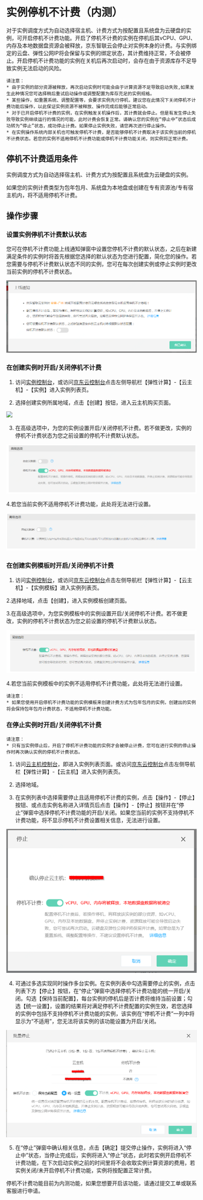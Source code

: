 # 实例停机不计费（内测）

对于实例调度方式为自动选择宿主机、计费方式为按配置且系统盘为云硬盘的实例，可开启停机不计费功能。开启了停机不计费的实例在停机后其vCPU、GPU、内存及本地数据盘资源会被释放，京东智联云会停止对实例本身的计费。与实例绑定的云盘、弹性公网IP将会保留与实例的绑定状态，其计费维持正常，不会被停止。开启停机不计费功能的实例在关机后再次启动时，会存在由于资源库存不足导致实例无法启动的风险。


	
	请注意：
	* 由于实例的部分资源被释放，再次启动实例时可能会由于计算资源不足导致启动失败,如果发生此种情况您可选择稍后重试启动操作或调整配置为库存充足的实例规格。
	* 某些操作，如重置系统、调整配置等，会要求实例先行停机，建议您在此情况下关闭停机不计费功能后操作，以此保证实例资源不被释放、操作完成后能够正常启动。
	* 对于已开启停机不计费的实例，在实例触发关机操作后，其计费就会停止。但是有发生停止失败导致实例继续运行的情况的可能，此时计费会恢复正常。请确认您的实例在“停止中”状态后成功转为“停止”状态，成功停止计费。如果停止实例失败，请您再次进行停止操作。
	* 在实例操作系统内部关机也可触发停机不计费，是否能够停机不计费取决于该实例当前的停机不计费状态。若您的实例不适用停机不计费功能或停机不计费功能关闭，则实例将正常计费。


## 停机不计费适用条件

实例调度方式为自动选择宿主机、计费方式为按配置且系统盘为云硬盘的实例。

如果您的实例计费类型为包年包月、系统盘为本地盘或创建在专有资源池/专有宿主机内，将不适用停机不计费。

	

## 操作步骤

### 设置实例停机不计费默认状态

您可在停机不计费功能上线通知弹窗中设置您停机不计费的默认状态，之后在新建满足条件的实例时将首先根据您选择的默认状态为您进行配置，简化您的操作。若您需要与停机不计费默认状态不同的实例，您可在每次创建实例或停止实例时更改当前实例的停机不计费状态。

![](../../../../../image/vm/uncharge4.png)

### 在创建实例时开启/关闭停机不计费

1. 访问[实例控制台](https://cns-console.jdcloud.com/host/compute/list)，或访问[京东云控制台](https://console.jdcloud.com)点击左侧导航栏【弹性计算】-【云主机】-【实例】进入实例列表页。

2. 选择创建实例所属地域，点击【创建】按钮，进入云主机购买页面。

![](../../../../../image/vm/Getting-Start-Linux-Create-Region.png)

3. 在高级选项中，为您的实例设置开启/关闭停机不计费。若不做更改，实例的停机不计费状态为您之前设置的停机不计费默认状态。

![](../../../../../image/vm/uncharged1.png)

4.若您当前实例不适用停机不计费功能，此处将无法进行设置。

![](../../../../../image/vm/uncharge6.png)

### 在创建实例模板时开启/关闭停机不计费

1. 访问[实例控制台](https://cns-console.jdcloud.com/host/compute/list)，或访问[京东云控制台](https://console.jdcloud.com)点击左侧导航栏【弹性计算】-【云主机】-【实例模板】进入实例列表页。

2.选择地域，点击【创建】，进入实例模板创建页面。

3.在高级选项中，为您实例模板中的实例设置开启/关闭停机不计费。若不做更改，实例的停机不计费状态为您之前设置的停机不计费默认状态。

![](../../../../../image/vm/uncharge5.png)

4.若您当前实例模板中的实例不适用停机不计费功能，此处将无法进行设置。

	
	请注意：
	* 如果您使用开启停机不计费功能的实例模板来创建计费方式为包年包月的实例，创建出的实例将会保持包年包月计费状态，不适用停机不计费功能。


### 在停止实例时开启/关闭停机不计费



	
	请注意：
	* 只有当实例停止后，开启了停机不计费功能的实例才会被停止计费，您可在进行实例的停止操作时再次确认实例的停机不计费状态。


1. 访问[云主机控制台](https://cns-console.jdcloud.com/host/compute/list)，即进入实例列表页面。或访问[京东云控制台](https://console.jdcloud.com)点击左侧导航栏【弹性计算】-【云主机】进入实例列表页。

2. 选择地域。

3. 在实例列表中选择需要停止且适用停机不计费的实例，点击【操作】-【停止】按钮、或点击实例名称进入详情页后点击【操作】-【停止】按钮并在“停止”弹窗中选择停机不计费功能的开启/关闭。如果您当前的实例不支持停机不计费功能，将不显示停机不计费设置相关信息，无法进行设置。

![](../../../../../image/vm/uncharged2.png)

4. 可通过多选实现同时操作多台实例。在实例列表中勾选需要停止的实例，点击列表下方【停止】按钮，在“停止”弹窗中选择停机不计费功能的统一开启/关闭。勾选【保持当前配置】，每台实例的停机后是否计费将维持当前设置；勾选【统一设置】，设置的结果将对满足停机不计费配置的实例生效，若您选择的实例中包括不支持停机不计费功能的实例，该实例在“停机不计费”一列中将显示为“不适用”，您无法将该实例的该功能设置为开启/关闭。

![](../../../../../image/vm/uncharged3.png)

5. 在“停止”弹窗中确认相关信息，点击【确定】提交停止操作，实例将进入“停止中”状态，当停止完成后，实例将进入“停止”状态，此时若实例开启停机不计费功能，在下次启动实例之前的时间里将不会收取实例计算资源的费用，若实例关闭/未开启停机不计费功能，实例将按配置正常计费。



	
停机不计费功能目前为内测功能，如果您想要开启该功能，请通过提交工单或联系客服进行申请。




